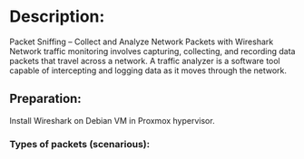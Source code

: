 # Description:
Packet Sniffing – Collect and Analyze Network Packets with Wireshark
Network traffic monitoring involves capturing, collecting, and recording data packets that travel across a network. A traffic analyzer is a software tool capable of intercepting and logging data as it moves through the network.

## Preparation:
Install Wireshark on Debian VM in Proxmox hypervisor.

### Types of packets (scenarious):



